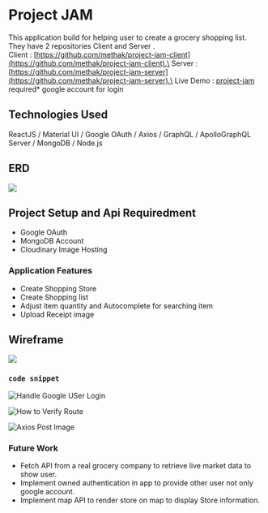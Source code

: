 # Project JAM

This application build for helping user to create a grocery shopping list.
They have 2 repositories Client and Server .\
Client : [https://github.com/methak/project-jam-client](https://github.com/methak/project-jam-client).\
Server : [https://github.com/methak/project-jam-server](https://github.com/methak/project-jam-server).\
Live Demo : [project-jam](https://project-jam.surge.sh/)  required* google account for login

## Technologies Used
ReactJS / Material UI / Google OAuth / Axios / GraphQL / ApolloGraphQL Server / MongoDB / Node.js

## ERD
![](../main/JAM-ERD.png)

## Project Setup and Api Requiredment
- Google OAuth
- MongoDB Account
- Cloudinary Image Hosting
  
### Application Features
- Create Shopping Store
- Create Shopping list
- Adjust item quantity and Autocomplete for searching item
- Upload Receipt image

## Wireframe
![](../main/jam-wireframe.png)

### `code snippet`
![Handle Google USer Login](../main/google_login.png)

![How to Verify Route](../main/verify_router.png)

![Axios Post Image](../main/axios_post_image.png)

### Future Work
- Fetch API from a real grocery company to retrieve live market data to show user.
- Implement owned authentication in app to provide other user not only google account.
- Implement map API to render store on map to display Store information.
  

